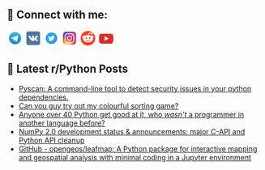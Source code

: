 ## 🔎 Connect with me:
[<img src="https://github.com/bullbesh/bullbesh/blob/main/images/Telegram.png" width="32" height="32" />](https://t.me/bullbesh)
[<img src="https://github.com/bullbesh/bullbesh/blob/main/images/VK.png" width="32" height="32" />](https://vk.com/bullbesh)
[<img src="https://github.com/bullbesh/bullbesh/blob/main/images/Twitter.png" width="32" height="32" />](https://twitter.com/bullbesh1)
[<img src="https://github.com/bullbesh/bullbesh/blob/main/images/Instagram.png" width="32" height="32" />](https://www.instagram.com/bullbesh)
[<img src="https://github.com/bullbesh/bullbesh/blob/main/images/Reddit.png" width="32" height="32" />](https://www.reddit.com/user/bullbesh)
[<img src="https://github.com/bullbesh/bullbesh/blob/main/images/YouTube.png" width="32" height="32" />](https://www.youtube.com/channel/UCtfjRs6uzgq5mfm8S06WTcg)

## 📕 Latest r/Python Posts
<!-- BLOG-POST-LIST:START -->
- [Pyscan: A command-line tool to detect security issues in your python dependencies.](https://www.reddit.com/r/Python/comments/178ests/pyscan_a_commandline_tool_to_detect_security/)
- [Can you guy try out my colourful sorting game?](https://www.reddit.com/r/Python/comments/178eo1z/can_you_guy_try_out_my_colourful_sorting_game/)
- [Anyone over 40 Python get good at it, who *wasn&#39;t* a programmer in another language before?](https://www.reddit.com/r/Python/comments/178ccd6/anyone_over_40_python_get_good_at_it_who_wasnt_a/)
- [NumPy 2.0 development status &amp; announcements: major C-API and Python API cleanup](https://www.reddit.com/r/Python/comments/178btr3/numpy_20_development_status_announcements_major/)
- [GitHub - opengeos/leafmap: A Python package for interactive mapping and geospatial analysis with minimal coding in a Jupyter environment](https://www.reddit.com/r/Python/comments/178ab1o/github_opengeosleafmap_a_python_package_for/)
<!-- BLOG-POST-LIST:END -->
